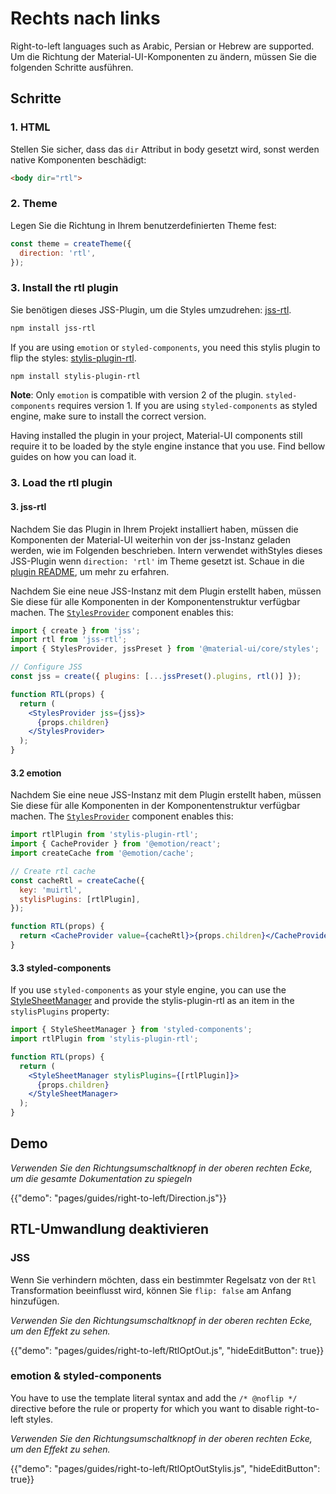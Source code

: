 # Rechts nach links

<p class="description">Right-to-left languages such as Arabic, Persian or Hebrew are supported. Um die Richtung der Material-UI-Komponenten zu ändern, müssen Sie die folgenden Schritte ausführen.</p>

## Schritte

### 1. HTML

Stellen Sie sicher, dass das `dir` Attribut in body gesetzt wird, sonst werden native Komponenten beschädigt:

```html
<body dir="rtl">
```

### 2. Theme

Legen Sie die Richtung in Ihrem benutzerdefinierten Theme fest:

```js
const theme = createTheme({
  direction: 'rtl',
});
```

### 3. Install the rtl plugin

Sie benötigen dieses JSS-Plugin, um die Styles umzudrehen: [jss-rtl](https://github.com/alitaheri/jss-rtl).

```sh
npm install jss-rtl
```

If you are using `emotion` or `styled-components`, you need this stylis plugin to flip the styles: [stylis-plugin-rtl](https://github.com/styled-components/stylis-plugin-rtl).

```sh
npm install stylis-plugin-rtl
```

**Note**: Only `emotion` is compatible with version 2 of the plugin. `styled-components` requires version 1. If you are using `styled-components` as styled engine, make sure to install the correct version.

Having installed the plugin in your project, Material-UI components still require it to be loaded by the style engine instance that you use. Find bellow guides on how you can load it.

### 3. Load the rtl plugin

#### 3. jss-rtl

Nachdem Sie das Plugin in Ihrem Projekt installiert haben, müssen die Komponenten der Material-UI weiterhin von der jss-Instanz geladen werden, wie im Folgenden beschrieben. Intern verwendet withStyles dieses JSS-Plugin wenn `direction: 'rtl'` im Theme gesetzt ist. Schaue in die [plugin README](https://github.com/alitaheri/jss-rtl), um mehr zu erfahren.

Nachdem Sie eine neue JSS-Instanz mit dem Plugin erstellt haben, müssen Sie diese für alle Komponenten in der Komponentenstruktur verfügbar machen. The [`StylesProvider`](/styles/api/#stylesprovider) component enables this:

```jsx
import { create } from 'jss';
import rtl from 'jss-rtl';
import { StylesProvider, jssPreset } from '@material-ui/core/styles';

// Configure JSS
const jss = create({ plugins: [...jssPreset().plugins, rtl()] });

function RTL(props) {
  return (
    <StylesProvider jss={jss}>
      {props.children}
    </StylesProvider>
  );
}
```

#### 3.2 emotion

Nachdem Sie eine neue JSS-Instanz mit dem Plugin erstellt haben, müssen Sie diese für alle Komponenten in der Komponentenstruktur verfügbar machen. The [`StylesProvider`](/styles/api/#stylesprovider) component enables this:

```jsx
import rtlPlugin from 'stylis-plugin-rtl';
import { CacheProvider } from '@emotion/react';
import createCache from '@emotion/cache';

// Create rtl cache
const cacheRtl = createCache({
  key: 'muirtl',
  stylisPlugins: [rtlPlugin],
});

function RTL(props) {
  return <CacheProvider value={cacheRtl}>{props.children}</CacheProvider>;
}
```

#### 3.3 styled-components

If you use `styled-components` as your style engine, you can use the [StyleSheetManager](https://styled-components.com/docs/api#stylesheetmanager) and provide the stylis-plugin-rtl as an item in the `stylisPlugins` property:

```jsx
import { StyleSheetManager } from 'styled-components';
import rtlPlugin from 'stylis-plugin-rtl';

function RTL(props) {
  return (
    <StyleSheetManager stylisPlugins={[rtlPlugin]}>
      {props.children}
    </StyleSheetManager>
  );
}
```

## Demo

_Verwenden Sie den Richtungsumschaltknopf in der oberen rechten Ecke, um die gesamte Dokumentation zu spiegeln_

{{"demo": "pages/guides/right-to-left/Direction.js"}}

## RTL-Umwandlung deaktivieren

### JSS

Wenn Sie verhindern möchten, dass ein bestimmter Regelsatz von der `Rtl` Transformation beeinflusst wird, können Sie `flip: false` am Anfang hinzufügen.

_Verwenden Sie den Richtungsumschaltknopf in der oberen rechten Ecke, um den Effekt zu sehen._

{{"demo": "pages/guides/right-to-left/RtlOptOut.js", "hideEditButton": true}}

### emotion & styled-components

You have to use the template literal syntax and add the `/* @noflip */` directive before the rule or property for which you want to disable right-to-left styles.

_Verwenden Sie den Richtungsumschaltknopf in der oberen rechten Ecke, um den Effekt zu sehen._

{{"demo": "pages/guides/right-to-left/RtlOptOutStylis.js", "hideEditButton": true}}
